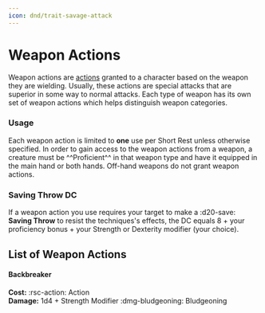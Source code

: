 ```yaml
---
icon: dnd/trait-savage-attack
---
```


# Weapon Actions

Weapon actions are [actions](../../gameplay/action-options.md) granted to a character based on the weapon they are wielding. Usually, these actions are special attacks that are superior in some way to normal attacks. Each type of weapon has its own set of weapon actions which helps distinguish weapon categories.

### Usage

Each weapon action is limited to **one** use per Short Rest unless otherwise specified. In order to gain access to the weapon actions from a weapon, a creature must be ^^Proficient^^ in that weapon type and have it equipped in the main hand or both hands. Off-hand weapons do not grant weapon actions.

### Saving Throw DC

If a weapon action you use requires your target to make a :d20-save: **Saving Throw** to resist the techniques's effects, the DC equals 8 + your proficiency bonus + your Strength or Dexterity modifier (your choice).

## List of Weapon Actions

#### Backbreaker

**Cost:** :rsc-action: Action  
**Damage:** 1d4 + Strength Modifier :dmg-bludgeoning: Bludgeoning

